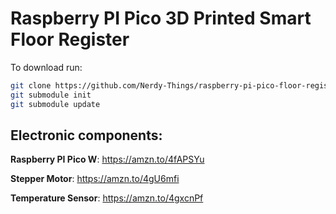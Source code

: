 # Raspberry PI Pico 3D Printed Smart Floor Register

To download run:
```bash
git clone https://github.com/Nerdy-Things/raspberry-pi-pico-floor-register-cross-platform.git
git submodule init
git submodule update
```

## Electronic components:

**Raspberry PI Pico W**: https://amzn.to/4fAPSYu

**Stepper Motor**: https://amzn.to/4gU6mfi

**Temperature Sensor**: https://amzn.to/4gxcnPf


